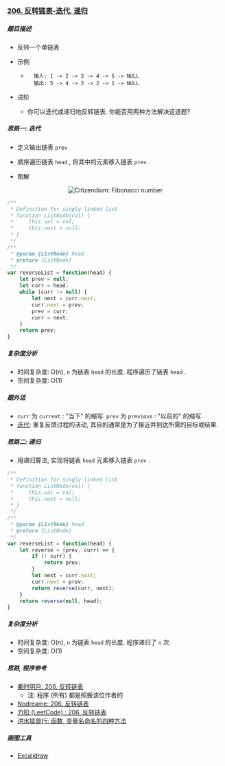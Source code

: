 ### [206. 反转链表-迭代, 递归](https://leetcode-cn.com/problems/reverse-linked-list/)

##### 题目描述

* 反转一个单链表

* 示例

    * ```example
        输入: 1 -> 2 -> 3 -> 4 -> 5 -> NULL
        输出: 5 -> 4 -> 3 -> 2 -> 1 -> NULL
        ```

* 进阶

    * 你可以迭代或递归地反转链表. 你能否用两种方法解决这道题?



##### 思路一: 迭代

* 定义输出链表 `prev`
* 顺序遍历链表 `head` , 将其中的元素移入链表 `prev` .

* 图解

<div align = center>
    <img src = "https://github.com/sctang0/DataStructure-LeetCode/blob/main/images/01.array-linkList/01.001.01.png" alt = "Citizendium: Fibonacci number">
</div>

```javascript
/**
 * Definition for singly linked list
 * function ListNode(val) {
 *     this.val = val;
 *     this.next = null;
 * }
 */
/**
 * @param {ListNode} head
 * @return {ListNode}
 */
var reverseList = function(head) {
    let prev = null;
    let curr = head;
    while (curr != null) {
        let next = curr.next;
        curr.next = prev;
        prev = curr;
        curr = next;
    }
    return prev;
}
```

##### 复杂度分析

* 时间复杂度: O(n), `n` 为链表 `head` 的长度. 程序遍历了链表 `head` .
* 空间复杂度: O(1)

##### 题外话

* `curr` 为 `current` : "当下" 的缩写. `prev` 为 `previous` : "以前的" 的缩写.
* [迭代](https://zh.wikipedia.org/wiki/%E8%BF%AD%E4%BB%A3): 重复反馈过程的活动, 其目的通常是为了接近并到达所需的目标或结果.



##### 思路二: 递归

* 用递归算法, 实现将链表 `head` 元素移入链表 `prev` .

```javascript
/**
 * Definition for singly linked list
 * function ListNode(val) {
 *     this.val = val;
 *     this.next = null;
 * }
 */
/**
 * @param {ListNode} head
 * @return {ListNode}
 */
var reverseList = function(head) {
    let reverse = (prev, curr) => {
        if (! curr) {
            return prev;
        }
        let next = curr.next;
        curr.next = prev;
        return reverse(curr, next);
    }
    return reverse(null, head);
}
```

##### 复杂度分析

* 时间复杂度: O(n), `n` 为链表 `head` 的长度. 程序递归了 `n` 次.
* 空间复杂度: O(1)



##### 思路, 程序参考

* [秦时明月: 206. 反转链表](https://leetcode-cn.com/problems/reverse-linked-list/solution/206-fan-zhuan-lian-biao-by-alexer-660/)
    * 注: 程序 (所有) 都是照搬该位作者的
* [Nodreame: 206. 反转链表](https://leetcode-cn.com/problems/reverse-linked-list/solution/js-san-chong-jie-fa-di-gui-wei-di-gui-die-dai-by-n/)
* [力扣 (LeetCode) : 206. 反转链表](https://leetcode-cn.com/problems/reverse-linked-list/solution/fan-zhuan-lian-biao-by-leetcode/)
* [洪水猛兽行: 函数, 变量名命名的四种方法](https://blog.csdn.net/yuhengyue/article/details/78464448)

##### 画图工具

* [Excalidraw](https://excalidraw.com/)